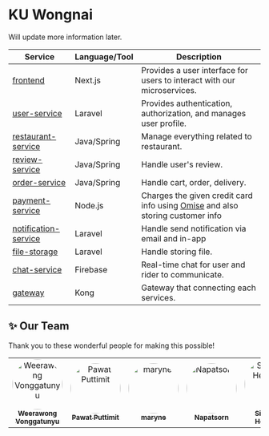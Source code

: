 # KU Wongnai

Will update more information later.

| Service                                         | Language/Tool      | Description                                                                                            |
| --------------------------                      | ------------------ | -------------------------------------------------------------------------------------------------------|
| [frontend](#front-end)                          | Next.js            | Provides a user interface for users to interact with our microservices.                                |
| [user-service](#user-service)                   | Laravel            | Provides authentication, authorization, and manages user profile.                                     |
| [restaurant-service](#restaurant-service)       | Java/Spring        | Manage everything related to restaurant.                                                               |
| [review-service](#review-service)               | Java/Spring        | Handle user's review.                                                                                  |
| [order-service](#order-service)                 | Java/Spring        | Handle cart, order, delivery.                                                                          |
| [payment-service](#payment-service)             | Node.js            | Charges the given credit card info using [Omise](https://opn.ooo) and also storing customer info           |
| [notification-service](#notification-service)   | Laravel            | Handle send notification via email and in-app                                                          |
| [file-storage](#file-storage)                   | Laravel            | Handle storing file.                                                                                   |
| [chat-service](#chat-service)                   | Firebase           | Real-time chat for user and rider to communicate.                                                            |
| [gateway](#gateway)                             | Kong               | Gateway that connecting each services.                                                                 |

## ✨ Our Team

Thank you to these wonderful people for making this possible!

<!-- ALL-CONTRIBUTORS-LIST:START - Do not remove or modify this section -->
<!-- prettier-ignore-start -->
<!-- markdownlint-disable -->
<table>
  <tbody>
    <tr>
      <td align="center"><a href="https://github.com/qu1etboy"><img src="https://avatars.githubusercontent.com/u/95042765?s=500&v=4" width="100px;" style="border-radius: 100%" alt="Weerawong Vonggatunyu"/><br /><sub><b>Weerawong Vonggatunyu</b></sub></a><br /><small></small></td>
      <td align="center"><a href="https://github.com/0akkung"><img src="https://avatars.githubusercontent.com/u/98578165?s=500&v=4" width="100px;" style="border-radius: 100%" alt="Pawat Puttimit"/><br /><sub><b>Pawat Puttimit</b></sub></a><br /><small></small></td>
      <td align="center"><a href="https://github.com/AmpornSaejaew"><img src="https://avatars.githubusercontent.com/u/98537729?s=500&v=4" width="100px;" style="border-radius: 100%" alt="maryne"/><br /><sub><b>maryne</b></sub></a><br /><small></small></td>
    <td align="center"><a href="https://github.com/npatsl"><img src="https://avatars.githubusercontent.com/u/98574113?s=500&v=4" width="100px;" style="border-radius: 100%" alt="Napatsorn"/><br /><sub><b>Napatsorn</b></sub></a><br /><small></small></td>
       <td align="center"><a href="https://github.com/ong22280"><img src="https://avatars.githubusercontent.com/u/77152671?s=500&v=4" width="100px;" style="border-radius: 100%" alt="Sittipong Hemloun"/><br /><sub><b>Sittipong Hemloun</b></sub></a><br /><small></small></td>
          <td align="center"><a href="https://github.com/ThanradaSon"><img src="https://avatars.githubusercontent.com/u/98574830?s=500&v=4" width="100px;" style="border-radius: 100%" alt="ThanradaSon"/><br /><sub><b>ThanradaSon</b></sub></a><br /><small></small></td>
    </tr>
  </tbody>
</table>

<!-- markdownlint-restore -->
<!-- prettier-ignore-end -->

<!-- ALL-CONTRIBUTORS-LIST:END -->

<!-- MARKDOWN LINKS & IMAGES -->
[frontend]: https://github.com/KU-Wongnai/frontend
[user-service]: https://github.com/KU-Wongnai/user-service
[restaurant-service]: https://github.com/KU-Wongnai/restaurant-service
[review-service]: https://github.com/KU-Wongnai/review-service
[order-service]: https://github.com/KU-Wongnai/order-service
[payment-service]: https://github.com/KU-Wongnai/payment-service
[notification-service]: https://github.com/KU-Wongnai/notification-service
[file-storage]: https://github.com/KU-Wongnai/file-storage
[chat-service]: https://github.com/KU-Wongnai/chat-service
[gateway]: https://github.com/KU-Wongnai/gateway